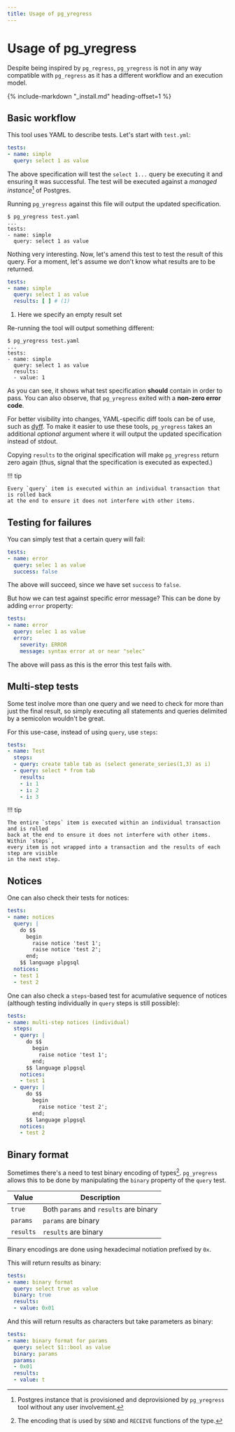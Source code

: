 ```yaml
---
title: Usage of pg_yregress
---
```


# Usage of pg_yregress

Despite being inspired by `pg_regress`, `pg_yregress` is not in any way compatible with `pg_regress` as it has a different workflow and an execution model.

{% include-markdown "_install.md" heading-offset=1 %}

## Basic workflow

This tool uses YAML to describe tests. Let's start with
`test.yml`:

```yaml
tests:
- name: simple
  query: select 1 as value
```

The above specification will test the `select 1...` query be executing it and ensuring it was successful. The test will be executed against a
_managed instance_[^managed] of Postgres.

[^managed]: Postgres instance that is provisioned and deprovisioned by `pg_yregress` tool without any user involvement.

Running `pg_yregress` against this file will output the updated specification.

```shell
$ pg_yregress test.yaml
...
tests:
- name: simple
  query: select 1 as value
```

Nothing very interesting. Now, let's amend this test to test the result of this query. For a moment, let's assume we don't know what results are to be returned.

```yaml
tests:
- name: simple
  query: select 1 as value
  results: [ ] # (1)
```

1. Here we specify an empty result set

Re-running the tool will output something different:

```shell
$ pg_yregress test.yaml
...
tests:
- name: simple
  query: select 1 as value
  results:
  - value: 1
```

As you can see, it shows what test specification __should__
contain in order to pass. You can also observe, that `pg_yregress`
exited with a __non-zero error code__.

For better visibility into changes, YAML-specific diff tools can be of use, such as [dyff](https://github.com/homeport/dyff). To make it easier to use these tools, `pg_yregress` takes an additional
_optional_ argument where it will output the updated specification instead of stdout.

Copying `results` to the original specification will make `pg_yregress`
return zero again (thus, signal that the specification is executed as expected.)

!!! tip

    Every `query` item is executed within an individual transaction that is rolled back
    at the end to ensure it does not interfere with other items.

## Testing for failures

You can simply test that a certain query will fail:

```yaml
tests:
- name: error
  query: selec 1 as value
  success: false
```

The above will succeed, since we have set `success` to
`false`.

But how we can test against specific error message? This can be done by adding `error` property:

```yaml
tests:
- name: error
  query: selec 1 as value
  error:
    severity: ERROR
    message: syntax error at or near "selec"
```

The above will pass as this is the error this test fails with.

## Multi-step tests

Some test inolve more than one query and we need to check for more than just the final result, so simply executing all statements and queries delimited by a semicolon wouldn't be great.

For this use-case, instead of using `query`, use `steps`:

```yaml
tests:
- name: Test
  steps:
  - query: create table tab as (select generate_series(1,3) as i)
  - query: select * from tab
    results:
    - i: 1
    - i: 2
    - i: 3
```

!!! tip

    The entire `steps` item is executed within an individual transaction and is rolled 
    back at the end to ensure it does not interfere with other items. Within `steps`,
    every item is not wrapped into a transaction and the results of each step are visible 
    in the next step.

## Notices

One can also check their tests for notices:

```yaml
tests:
- name: notices
  query: |
    do $$
      begin
        raise notice 'test 1';
        raise notice 'test 2';
      end;
    $$ language plpgsql
  notices:
  - test 1
  - test 2
```

One can also check a `steps`-based test for acumulative sequence of notices
(although testing individually in `query` steps is still possible):

```yaml
tests:
- name: multi-step notices (individual)
  steps:
  - query: |
      do $$
        begin
          raise notice 'test 1';
        end;
      $$ language plpgsql
    notices:
    - test 1
  - query: |
      do $$
        begin
          raise notice 'test 2';
        end;
      $$ language plpgsql
    notices:
    - test 2
```

## Binary format

Sometimes there's a need to test binary encoding of types[^send-recv]. `pg_yregress`
allows this to be done by manipulating the `binary` property of the `query` test.

| Value | Description |
|------|-------------|
| `true` | Both `params` and `results` are binary |
| `params` | `params` are binary |
| `results` | `results` are binary |

Binary encodings are done using hexadecimal notiation prefixed by `0x`.

This will return results as binary:

```yaml
tests:
- name: binary format
  query: select true as value
  binary: true
  results:
  - value: 0x01
```

And this will return results as characters but take parameters as binary:

```yaml
tests:
- name: binary format for params
  query: select $1::bool as value
  binary: params
  params:
  - 0x01
  results:
  - value: t
```

[^send-recv]: The encoding that is used by `SEND` and `RECEIVE` functions of the type.